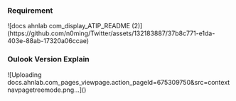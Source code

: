 <h3>Requirement</h3>
![docs ahnlab com_display_ATIP_README (2)](https://github.com/n0ming/Twitter/assets/132183887/37b8c771-e1da-403e-88ab-17320a06ccae)

<h3>Oulook Version Explain</h3>
![Uploading docs.ahnlab.com_pages_viewpage.action_pageId=675309750&src=contextnavpagetreemode.png…]()
